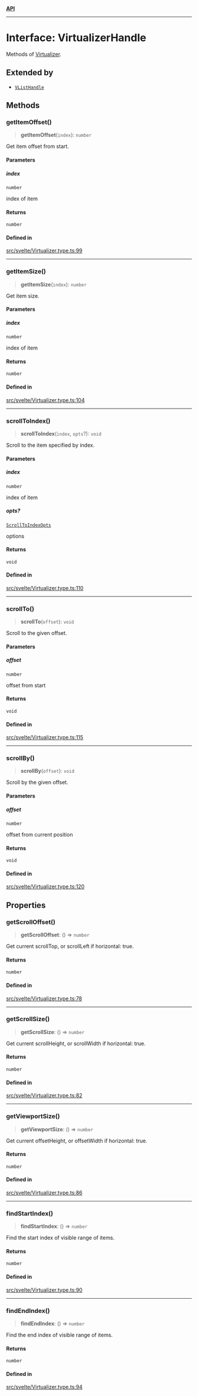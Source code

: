 [**API**](../../API.md)

***

# Interface: VirtualizerHandle

Methods of [Virtualizer](../variables/VList.md).

## Extended by

- [`VListHandle`](VListHandle.md)

## Methods

### getItemOffset()

> **getItemOffset**(`index`): `number`

Get item offset from start.

#### Parameters

##### index

`number`

index of item

#### Returns

`number`

#### Defined in

[src/svelte/Virtualizer.type.ts:99](https://github.com/inokawa/virtua/blob/64cebdce92d1a512a90db9e1b3ad8bc60a86ac59/src/svelte/Virtualizer.type.ts#L99)

***

### getItemSize()

> **getItemSize**(`index`): `number`

Get item size.

#### Parameters

##### index

`number`

index of item

#### Returns

`number`

#### Defined in

[src/svelte/Virtualizer.type.ts:104](https://github.com/inokawa/virtua/blob/64cebdce92d1a512a90db9e1b3ad8bc60a86ac59/src/svelte/Virtualizer.type.ts#L104)

***

### scrollToIndex()

> **scrollToIndex**(`index`, `opts`?): `void`

Scroll to the item specified by index.

#### Parameters

##### index

`number`

index of item

##### opts?

[`ScrollToIndexOpts`](../../react/interfaces/ScrollToIndexOpts.md)

options

#### Returns

`void`

#### Defined in

[src/svelte/Virtualizer.type.ts:110](https://github.com/inokawa/virtua/blob/64cebdce92d1a512a90db9e1b3ad8bc60a86ac59/src/svelte/Virtualizer.type.ts#L110)

***

### scrollTo()

> **scrollTo**(`offset`): `void`

Scroll to the given offset.

#### Parameters

##### offset

`number`

offset from start

#### Returns

`void`

#### Defined in

[src/svelte/Virtualizer.type.ts:115](https://github.com/inokawa/virtua/blob/64cebdce92d1a512a90db9e1b3ad8bc60a86ac59/src/svelte/Virtualizer.type.ts#L115)

***

### scrollBy()

> **scrollBy**(`offset`): `void`

Scroll by the given offset.

#### Parameters

##### offset

`number`

offset from current position

#### Returns

`void`

#### Defined in

[src/svelte/Virtualizer.type.ts:120](https://github.com/inokawa/virtua/blob/64cebdce92d1a512a90db9e1b3ad8bc60a86ac59/src/svelte/Virtualizer.type.ts#L120)

## Properties

### getScrollOffset()

> **getScrollOffset**: () => `number`

Get current scrollTop, or scrollLeft if horizontal: true.

#### Returns

`number`

#### Defined in

[src/svelte/Virtualizer.type.ts:78](https://github.com/inokawa/virtua/blob/64cebdce92d1a512a90db9e1b3ad8bc60a86ac59/src/svelte/Virtualizer.type.ts#L78)

***

### getScrollSize()

> **getScrollSize**: () => `number`

Get current scrollHeight, or scrollWidth if horizontal: true.

#### Returns

`number`

#### Defined in

[src/svelte/Virtualizer.type.ts:82](https://github.com/inokawa/virtua/blob/64cebdce92d1a512a90db9e1b3ad8bc60a86ac59/src/svelte/Virtualizer.type.ts#L82)

***

### getViewportSize()

> **getViewportSize**: () => `number`

Get current offsetHeight, or offsetWidth if horizontal: true.

#### Returns

`number`

#### Defined in

[src/svelte/Virtualizer.type.ts:86](https://github.com/inokawa/virtua/blob/64cebdce92d1a512a90db9e1b3ad8bc60a86ac59/src/svelte/Virtualizer.type.ts#L86)

***

### findStartIndex()

> **findStartIndex**: () => `number`

Find the start index of visible range of items.

#### Returns

`number`

#### Defined in

[src/svelte/Virtualizer.type.ts:90](https://github.com/inokawa/virtua/blob/64cebdce92d1a512a90db9e1b3ad8bc60a86ac59/src/svelte/Virtualizer.type.ts#L90)

***

### findEndIndex()

> **findEndIndex**: () => `number`

Find the end index of visible range of items.

#### Returns

`number`

#### Defined in

[src/svelte/Virtualizer.type.ts:94](https://github.com/inokawa/virtua/blob/64cebdce92d1a512a90db9e1b3ad8bc60a86ac59/src/svelte/Virtualizer.type.ts#L94)
